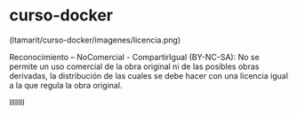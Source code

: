# curso-docker

(ltamarit/curso-docker/imagenes/licencia.png)

Reconocimiento – NoComercial - CompartirIgual (BY-NC-SA): No se permite un uso comercial de la obra original ni de las posibles obras derivadas, la distribución de las cuales se debe hacer con una licencia igual a la que regula la obra original.


llllllll
